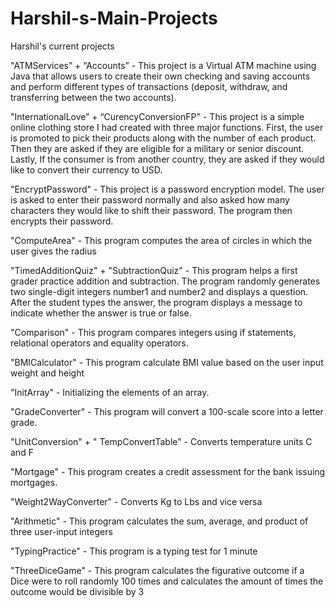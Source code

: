 # Harshil-s-Main-Projects
Harshil's current projects

"ATMServices” + “Accounts” - This project is a Virtual ATM machine using Java that allows users to create their own checking and saving accounts and perform different types of transactions (deposit, withdraw, and transferring between the two accounts). 

"InternationalLove” + “CurencyConversionFP" - This project is a simple online clothing store I had created with three major functions. First, the user is promoted to pick their products along with the number of each product. Then they are asked if they are eligible for a military or senior discount. Lastly, If the consumer is from another country, they are asked if they would like to convert their currency to USD. 

"EncryptPassword" - This project is a password encryption model. The user is asked to enter their password normally and also asked how many characters they would like to shift their password. The program then encrypts their password. 

"ComputeArea" - This program computes the area of circles in which the user gives the radius

"TimedAdditionQuiz" + "SubtractionQuiz" - This program helps a first grader practice addition and subtraction. The program randomly generates two single-digit integers number1 and number2 and displays a question. After the student types the answer, the program displays a message to indicate whether the answer is true or false.

"Comparison" - This program compares integers using if statements, relational operators and equality operators.

"BMICalculator" - This program calculate BMI value based on the user input weight and height

"InitArray" - Initializing the elements of an array.

"GradeConverter" - This program will convert a 100-scale score into a letter grade. 

"UnitConversion" + " TempConvertTable" - Converts temperature units C and F

"Mortgage" -  This program creates a credit assessment for the bank issuing mortgages. 

"Weight2WayConverter" - Converts Kg to Lbs and vice versa 

"Arithmetic" - This program calculates the sum, average, and product of three user-input integers 

"TypingPractice" - This program is a typing test for 1 minute

"ThreeDiceGame" - This program calculates the figurative outcome if a Dice were to roll randomly 100 times and calculates the amount of times the outcome would be divisible by 3 

